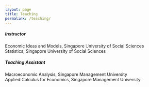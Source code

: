 ```yaml
---
layout: page
title: Teaching 
permalink: /teaching/
---
```


##### Instructor
Economic Ideas and Models, Singapore University of Social Sciences\
Statistics, Singapore University of Social Sciences

##### Teaching Assistant
Macroeconomic Analysis, Singapore Management University\
Applied Calculus for Economics, Singapore Management University
